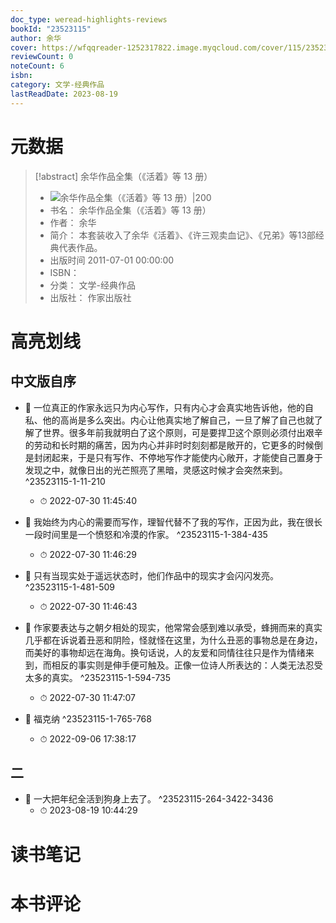 ```yaml
---
doc_type: weread-highlights-reviews
bookId: "23523115"
author: 余华
cover: https://wfqqreader-1252317822.image.myqcloud.com/cover/115/23523115/t7_23523115.jpg
reviewCount: 0
noteCount: 6
isbn: 
category: 文学-经典作品
lastReadDate: 2023-08-19
---
```

# 元数据
> [!abstract] 余华作品全集（《活着》等 13 册）
> - ![ 余华作品全集（《活着》等 13 册）|200](https://wfqqreader-1252317822.image.myqcloud.com/cover/115/23523115/t7_23523115.jpg)
> - 书名： 余华作品全集（《活着》等 13 册）
> - 作者： 余华
> - 简介： 本套装收入了余华《活着》、《许三观卖血记》、《兄弟》等13部经典代表作品。
> - 出版时间 2011-07-01 00:00:00
> - ISBN： 
> - 分类： 文学-经典作品
> - 出版社： 作家出版社

# 高亮划线

## 中文版自序


- 📌 一位真正的作家永远只为内心写作，只有内心才会真实地告诉他，他的自私、他的高尚是多么突出。内心让他真实地了解自己，一旦了解了自己也就了解了世界。很多年前我就明白了这个原则，可是要捍卫这个原则必须付出艰辛的劳动和长时期的痛苦，因为内心并非时时刻刻都是敞开的，它更多的时候倒是封闭起来，于是只有写作、不停地写作才能使内心敞开，才能使自己置身于发现之中，就像日出的光芒照亮了黑暗，灵感这时候才会突然来到。 ^23523115-1-11-210
    - ⏱ 2022-07-30 11:45:40 

- 📌 我始终为内心的需要而写作，理智代替不了我的写作，正因为此，我在很长一段时间里是一个愤怒和冷漠的作家。 ^23523115-1-384-435
    - ⏱ 2022-07-30 11:46:29 

- 📌 只有当现实处于遥远状态时，他们作品中的现实才会闪闪发亮。 ^23523115-1-481-509
    - ⏱ 2022-07-30 11:46:43 

- 📌 作家要表达与之朝夕相处的现实，他常常会感到难以承受，蜂拥而来的真实几乎都在诉说着丑恶和阴险，怪就怪在这里，为什么丑恶的事物总是在身边，而美好的事物却远在海角。换句话说，人的友爱和同情往往只是作为情绪来到，而相反的事实则是伸手便可触及。正像一位诗人所表达的：人类无法忍受太多的真实。 ^23523115-1-594-735
    - ⏱ 2022-07-30 11:47:07 

- 📌 福克纳 ^23523115-1-765-768
    - ⏱ 2022-09-06 17:38:17 
## 二


- 📌 一大把年纪全活到狗身上去了。 ^23523115-264-3422-3436
    - ⏱ 2023-08-19 10:44:29 
# 读书笔记

# 本书评论
